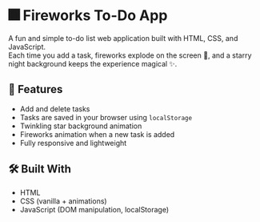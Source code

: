 # 🎆 Fireworks To-Do App

A fun and simple to-do list web application built with HTML, CSS, and JavaScript.  
Each time you add a task, fireworks explode on the screen 🎇, and a starry night background keeps the experience magical ✨.

## 🚀 Features

- Add and delete tasks
- Tasks are saved in your browser using `localStorage`
- Twinkling star background animation
- Fireworks animation when a new task is added
- Fully responsive and lightweight

## 🛠️ Built With

- HTML
- CSS (vanilla + animations)
- JavaScript (DOM manipulation, localStorage)
